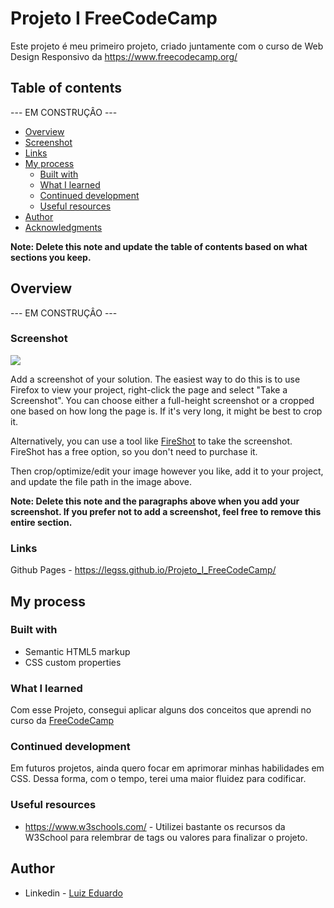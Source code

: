 # Projeto I FreeCodeCamp

Este projeto é meu primeiro projeto, criado juntamente com o curso de Web Design Responsivo da https://www.freecodecamp.org/

## Table of contents

--- EM CONSTRUÇÂO ---

-   [Overview](#overview)
  - [Screenshot](#screenshot)
  - [Links](#links)
- [My process](#my-process)
  - [Built with](#built-with)
  - [What I learned](#what-i-learned)
  - [Continued development](#continued-development)
  - [Useful resources](#useful-resources)
- [Author](#author)
- [Acknowledgments](#acknowledgments)

**Note: Delete this note and update the table of contents based on what sections you keep.**

## Overview

--- EM CONSTRUÇÂO ---

### Screenshot

![](./screenshot.jpg)

Add a screenshot of your solution. The easiest way to do this is to use Firefox to view your project, right-click the page and select "Take a Screenshot". You can choose either a full-height screenshot or a cropped one based on how long the page is. If it's very long, it might be best to crop it.

Alternatively, you can use a tool like [FireShot](https://getfireshot.com/) to take the screenshot. FireShot has a free option, so you don't need to purchase it.

Then crop/optimize/edit your image however you like, add it to your project, and update the file path in the image above.

**Note: Delete this note and the paragraphs above when you add your screenshot. If you prefer not to add a screenshot, feel free to remove this entire section.**

### Links

Github Pages - https://legss.github.io/Projeto_I_FreeCodeCamp/

## My process

### Built with

- Semantic HTML5 markup
- CSS custom properties

### What I learned

Com esse Projeto, consegui aplicar alguns dos conceitos que aprendi no curso da [FreeCodeCamp](www.freecodecamp.org)

### Continued development

Em futuros projetos, ainda quero focar em aprimorar minhas habilidades em CSS. Dessa forma, com o tempo, terei uma maior fluidez para codificar.

### Useful resources

- https://www.w3schools.com/ - Utilizei bastante os recursos da W3School para relembrar de tags ou valores para finalizar o projeto.

## Author

- Linkedin - [Luiz Eduardo](https://www.linkedin.com/in/luiz-eduardo-13901b224)
